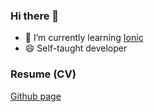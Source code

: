 ### Hi there 👋

- 🌱 I’m currently learning [Ionic](https://ionicframework.com/)
- 😄 Self-taught developer

### Resume (CV)
[Github page](http://randi2993.github.io)

<!--
**randi2993/randi2993** is a ✨ _special_ ✨ repository because its `README.md` (this file) appears on your GitHub profile.

Here are some ideas to get you started:

- 🔭 I’m currently working on ...
- 🌱 I’m currently learning ...
- 👯 I’m looking to collaborate on ...
- 🤔 I’m looking for help with ...
- 💬 Ask me about ...
- 📫 How to reach me: ...
- 😄 Pronouns: ...
- ⚡ Fun fact: ...
-->
